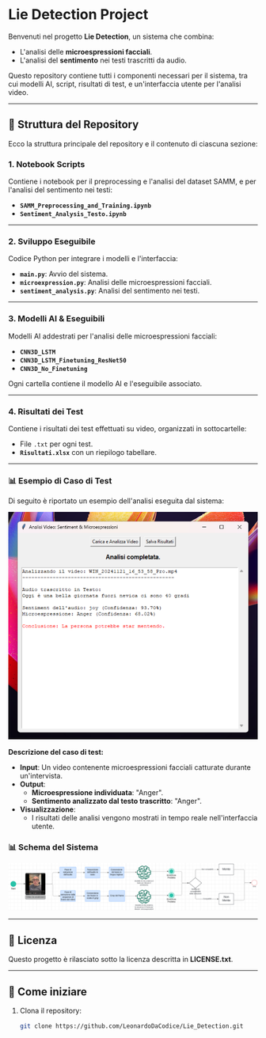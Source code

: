 # Lie Detection Project

Benvenuti nel progetto **Lie Detection**, un sistema che combina:
- L'analisi delle **microespressioni facciali**.
- L'analisi del **sentimento** nei testi trascritti da audio.

Questo repository contiene tutti i componenti necessari per il sistema, tra cui modelli AI, script, risultati di test, e un'interfaccia utente per l'analisi video.

---

## 📁 Struttura del Repository

Ecco la struttura principale del repository e il contenuto di ciascuna sezione:

### 1. **Notebook Scripts**
Contiene i notebook per il preprocessing e l'analisi del dataset SAMM, e per l'analisi del sentimento nei testi:
- **`SAMM_Preprocessing_and_Training.ipynb`**
- **`Sentiment_Analysis_Testo.ipynb`**

---

### 2. **Sviluppo Eseguibile**
Codice Python per integrare i modelli e l'interfaccia:
- **`main.py`**: Avvio del sistema.
- **`microexpression.py`**: Analisi delle microespressioni facciali.
- **`sentiment_analysis.py`**: Analisi del sentimento nei testi.

---

### 3. **Modelli AI & Eseguibili**
Modelli AI addestrati per l'analisi delle microespressioni facciali:
- **`CNN3D_LSTM`**
- **`CNN3D_LSTM_Finetuning_ResNet50`**
- **`CNN3D_No_Finetuning`**

Ogni cartella contiene il modello AI e l'eseguibile associato.

---

### 4. **Risultati dei Test**
Contiene i risultati dei test effettuati su video, organizzati in sottocartelle:
- File `.txt` per ogni test.
- **`Risultati.xlsx`** con un riepilogo tabellare.

---

### 📊 Esempio di Caso di Test

Di seguito è riportato un esempio dell'analisi eseguita dal sistema:

![Caso di Test - Analisi del Video](Interfaccia_Sistema.png)

**Descrizione del caso di test:**
- **Input**: Un video contenente microespressioni facciali catturate durante un'intervista.
- **Output**:
  - **Microespressione individuata**: "Anger".
  - **Sentimento analizzato dal testo trascritto**: "Anger".
- **Visualizzazione**:
  - I risultati delle analisi vengono mostrati in tempo reale nell'interfaccia utente.



### 📊 Schema del Sistema

![Schema del Sistema](Schema.png)

---

## 📜 Licenza
Questo progetto è rilasciato sotto la licenza descritta in **LICENSE.txt**.

---

## 🚀 Come iniziare
1. Clona il repository:
   ```bash
   git clone https://github.com/LeonardoDaCodice/Lie_Detection.git
